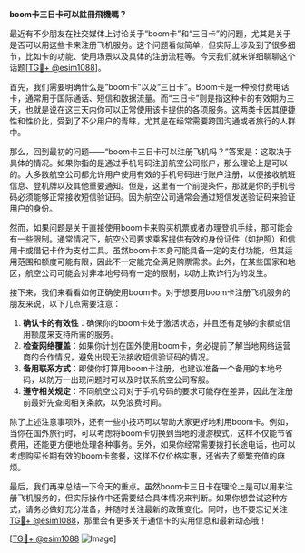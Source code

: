 **boom卡三日卡可以註冊飛機嗎？**

最近有不少朋友在社交媒体上讨论关于“boom卡”和“三日卡”的问题，尤其是关于是否可以用这些卡来注册飞机服务。这个问题看似简单，但实际上涉及到了很多细节，比如卡的功能、使用场景以及具体的注册流程等。今天我们就来详细聊聊这个话题[[TG💪+ @esim1088](https://t.me/s/esim1088)]。

首先，我们需要明确什么是“boom卡”以及“三日卡”。Boom卡是一种预付费电话卡，通常用于国际通话、短信和数据流量。而“三日卡”则是指这种卡的有效期为三天，也就是说在这三天内你可以正常使用该卡提供的各项服务。这两类卡因其便捷性和性价比，受到了不少用户的青睐，尤其是在经常需要跨国沟通或者旅行的人群中。

那么，回到最初的问题——“boom卡三日卡可以注册飞机吗？”答案是：这取决于具体的情况。如果你指的是通过手机号码注册航空公司账户，那么理论上是可以的。大多数航空公司都允许用户使用有效的手机号码进行账户注册，以便接收航班信息、登机牌以及其他重要通知。但是，这里有一个前提条件，那就是你的手机号码必须能够正常接收短信验证码。因为航空公司通常会通过短信发送验证码来验证用户的身份。

然而，如果问题是关于直接使用boom卡来购买机票或者办理登机手续，那可能会有一些限制。通常情况下，航空公司要求乘客提供有效的身份证件（如护照）和信用卡或借记卡作为支付工具。虽然boom卡本身可能具备一定的支付功能，但其适用范围和额度可能有限，因此不一定能完全满足购票需求。此外，在某些国家和地区，航空公司可能会对非本地号码有一定的限制，以防止欺诈行为的发生。

接下来，我们来看看如何正确使用boom卡。对于想要用boom卡注册飞机服务的朋友来说，以下几点需要注意：

1. **确认卡的有效性**：确保你的boom卡处于激活状态，并且还有足够的余额或信用额度来支持所需的服务。
2. **检查网络覆盖**：如果你计划在国外使用boom卡，务必提前了解当地网络运营商的合作情况，避免出现无法接收短信验证码的情况。
3. **备用联系方式**：即使你打算用boom卡注册，也建议准备一个备用的本地号码，以防万一出现问题时可以及时联系航空公司客服。
4. **遵守相关规定**：不同航空公司对于手机号码的要求可能存在差异，因此在注册前最好先查阅相关条款，以免浪费时间。

除了上述注意事项外，还有一些小技巧可以帮助大家更好地利用boom卡。例如，当你在国外旅行时，可以考虑将boom卡切换到当地的漫游模式，这样不仅能节省费用，还能更方便地处理各种事务。另外，如果你经常需要拨打长途电话，也可以考虑购买长期有效的boom卡套餐，这样不仅价格实惠，还省去了频繁充值的麻烦。

最后，我们再来总结一下今天的重点。虽然boom卡三日卡在理论上是可以用来注册飞机服务的，但实际操作中还需要结合具体情况来判断。如果你想尝试这种方式，请务必做好充分准备，并随时关注最新的政策变化。同时，也不要忘记关注[TG💪+ @esim1088](https://t.me/s/esim1088)，那里会有更多关于通信卡的实用信息和最新动态哦！

[[TG💪+ @esim1088](https://t.me/s/esim1088) ![Image](https://i.postimg.cc/4NQfJmqS/Snipaste-2025-05-13-00-14-12.png)]